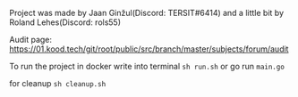 Project was made by Jaan Ginžul(Discord: TERSIT#6414) and a little bit by Roland Lehes(Discord: rols55)

Audit page: https://01.kood.tech/git/root/public/src/branch/master/subjects/forum/audit

To run the project in docker write into terminal ```sh run.sh```
or go run ```main.go```

for cleanup ```sh cleanup.sh```